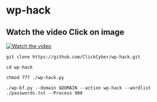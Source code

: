 # wp-hack


## Watch the video Click on image


[![Watch the video](https://img.freepik.com/free-vector/video-play-code-software-company-logo-template-design-vector-illustration_227744-408.jpg?size=338&ext=jpg)](https://raw.githubusercontent.com/ClickCyber/wp-hack/main/test.mp4)

```
git clone https://github.com/ClickCyber/wp-hack.git
```
```
cd wp-hack
```
```
chmod 777 ./wp-hack.py
```
```
./wp-bf.py --domain $DOMAIN --action wp-hack --wordlist ./passwords.txt --Process 900
```
